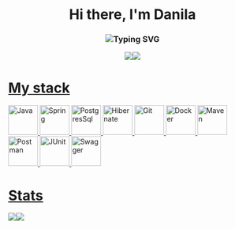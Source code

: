 <div id="header" align="center">
<h1>Hi there, I'm Danila</h1> 
<h3 <a href="https://git.io/typing-svg"><img src="https://readme-typing-svg.herokuapp.com?font=Fira+Code&weight=300&pause=2000&color=3CF73B&center=true&vCenter=true&width=435&lines=Java+Developer+from+Moscow" alt="Typing SVG" /></a></h3>
  <a href="https://t.me/dmntvdnl"><img src="https://img.shields.io/badge/Telegram-blue?style=for-the-badge&logo=telegram&logoColor=white"</a><a href="https://leetcode.com/u/Islandec235"><img src="https://img.shields.io/badge/LeetCode-black?style=for-the-badge&logo=leetcode&logoColor=orange"</a>
</div>
<div id="stack">
  <h1>My stack</h1>
  <img src="https://cdn.jsdelivr.net/gh/devicons/devicon@latest/icons/java/java-original.svg" title="Java" width="60" height="60">
  <img src="https://cdn.jsdelivr.net/gh/devicons/devicon@latest/icons/spring/spring-original.svg" title="Spring" width="60" height="60">
  <img src="https://cdn.jsdelivr.net/gh/devicons/devicon@latest/icons/postgresql/postgresql-original.svg" title="PostgresSql" width="60" height="60">
  <img src="https://cdn.jsdelivr.net/gh/devicons/devicon@latest/icons/hibernate/hibernate-original.svg" title="Hibernate" width="60" height="60">
  <img src="https://cdn.jsdelivr.net/gh/devicons/devicon@latest/icons/git/git-original.svg" title="Git" width="60" height="60">
  <img src="https://cdn.jsdelivr.net/gh/devicons/devicon@latest/icons/docker/docker-original.svg" title="Docker" width="60" height="60">
  <img src="https://cdn.jsdelivr.net/gh/devicons/devicon@latest/icons/maven/maven-original.svg" title="Maven" width="60" height="60">
  <img src="https://cdn.jsdelivr.net/gh/devicons/devicon@latest/icons/postman/postman-original.svg" title="Postman" width="60" height="60">      
  <img src="https://cdn.jsdelivr.net/gh/devicons/devicon@latest/icons/junit/junit-original.svg" title="JUnit" width="60" height="60">
  <img src="https://cdn.jsdelivr.net/gh/devicons/devicon@latest/icons/swagger/swagger-plain.svg" title="Swagger" width="60" height="60">
</div>
<div id="stats">
  <h1>Stats</h1>
  <img src="http://github-profile-summary-cards.vercel.app/api/cards/profile-details?username=Islandec235&theme=github_dark"><img src="https://github-readme-stats.vercel.app/api?username=Islandec235&show_icons=true&theme=radical">
</div>

